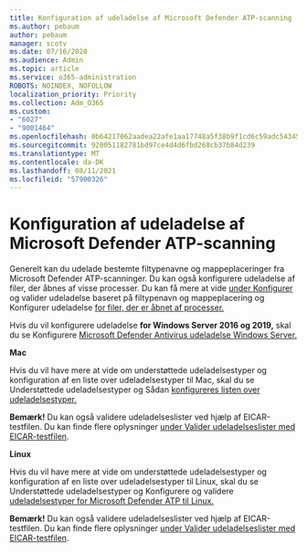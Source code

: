 ```yaml
---
title: Konfiguration af udeladelse af Microsoft Defender ATP-scanning
ms.author: pebaum
author: pebaum
manager: scotv
ms.date: 07/16/2020
ms.audience: Admin
ms.topic: article
ms.service: o365-administration
ROBOTS: NOINDEX, NOFOLLOW
localization_priority: Priority
ms.collection: Adm_O365
ms.custom:
- "6027"
- "9001464"
ms.openlocfilehash: 0b64217062aadea22afe1aa17748a5f38b9f1cd6c59adc54345afe3c6f12bdc2
ms.sourcegitcommit: 920051182781bd97ce4d4d6fbd268cb37b84d239
ms.translationtype: MT
ms.contentlocale: da-DK
ms.lasthandoff: 08/11/2021
ms.locfileid: "57900326"
---
```

# <a name="configuring-exclusions-for-microsoft-defender-atp-scan"></a>Konfiguration af udeladelse af Microsoft Defender ATP-scanning

Generelt kan du udelade bestemte filtypenavne og mappeplaceringer fra Microsoft Defender ATP-scanninger. Du kan også konfigurere udeladelse af filer, der åbnes af visse processer. Du kan få mere at vide [under Konfigurer](https://docs.microsoft.com/windows/security/threat-protection/microsoft-defender-antivirus/configure-extension-file-exclusions-microsoft-defender-antivirus) og valider udeladelse baseret på filtypenavn og mappeplacering og Konfigurer udeladelse [for filer, der er åbnet af processer.](https://docs.microsoft.com/windows/security/threat-protection/microsoft-defender-antivirus/configure-process-opened-file-exclusions-microsoft-defender-antivirus)

Hvis du vil konfigurere udeladelse **for Windows Server 2016 og 2019,** skal du se Konfigurere [Microsoft Defender Antivirus udeladelse Windows Server.](https://docs.microsoft.com/windows/security/threat-protection/microsoft-defender-antivirus/configure-server-exclusions-microsoft-defender-antivirus)

**Mac**

Hvis du vil have mere at vide om understøttede [](https://docs.microsoft.com/windows/security/threat-protection/microsoft-defender-atp/mac-exclusions#supported-exclusion-types) udeladelsestyper og konfiguration af en liste over udeladelsestyper til Mac, skal du se Understøttede udeladelsestyper og Sådan [konfigureres listen over udeladelsestyper.](https://docs.microsoft.com/windows/security/threat-protection/microsoft-defender-atp/mac-exclusions#how-to-configure-the-list-of-exclusions)

**Bemærk!** Du kan også validere udeladelseslister ved hjælp af EICAR-testfilen. Du kan finde flere oplysninger [under Valider udeladelseslister med EICAR-testfilen](https://docs.microsoft.com/windows/security/threat-protection/microsoft-defender-atp/mac-exclusions#validate-exclusions-lists-with-the-eicar-test-file). 

**Linux**

Hvis du vil have mere at vide om understøttede [](https://docs.microsoft.com/windows/security/threat-protection/microsoft-defender-atp/linux-exclusions#supported-exclusion-types) udeladelsestyper og konfiguration af en liste over udeladelsestyper til Linux, skal du se Understøttede udeladelsestyper og Konfigurere og validere [udeladelsestyper for Microsoft Defender ATP til Linux.](https://docs.microsoft.com/windows/security/threat-protection/microsoft-defender-atp/linux-exclusions)

**Bemærk!** Du kan også validere udeladelseslister ved hjælp af EICAR-testfilen. Du kan finde flere oplysninger [under Valider udeladelseslister med EICAR-testfilen](https://docs.microsoft.com/windows/security/threat-protection/microsoft-defender-atp/linux-exclusions#validate-exclusions-lists-with-the-eicar-test-file). 